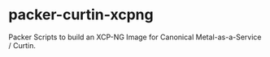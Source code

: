 # packer-curtin-xcpng
Packer Scripts to build an XCP-NG Image for Canonical Metal-as-a-Service / Curtin.
